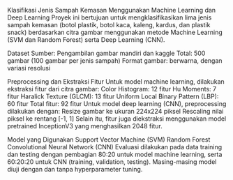Klasifikasi Jenis Sampah Kemasan Menggunakan Machine Learning dan Deep Learning
Proyek ini bertujuan untuk mengklasifikasikan lima jenis sampah kemasan (botol plastik, botol kaca, kaleng, kardus, dan plastik snack) berdasarkan citra gambar menggunakan metode Machine Learning (SVM dan Random Forest) serta Deep Learning (CNN). 

Dataset
Sumber: Pengambilan gambar mandiri dan kaggle
Total: 500 gambar (100 gambar per jenis sampah)
Format gambar: berwarna, dengan variasi resolusi

Preprocessing dan Ekstraksi Fitur
Untuk model machine learning, dilakukan ekstraksi fitur dari citra gambar:
Color Histogram: 12 fitur
Hu Moments: 7 fitur
Haralick Texture (GLCM): 13 fitur
Uniform Local Binary Pattern (LBP): 60 fitur
Total fitur: 92 fitur
Untuk model deep learning (CNN), preprocessing dilakukan dengan:
Resize gambar ke ukuran 224x224 piksel
Rescaling nilai piksel ke rentang [-1, 1]
Selain itu, fitur juga diekstraksi menggunakan model pretrained InceptionV3 yang menghasilkan 2048 fitur.

Model yang Digunakan
Support Vector Machine (SVM)
Random Forest
Convolutional Neural Network (CNN)
Evaluasi dilakukan pada data training dan testing dengan pembagian 80:20 untuk model machine learning, serta 60:20:20 untuk CNN (training, validation, testing). Masing-masing model diuji dengan dan tanpa hyperparameter tuning.

